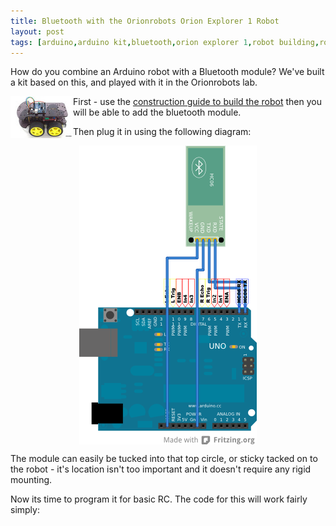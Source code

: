 ```yaml
---
title: Bluetooth with the Orionrobots Orion Explorer 1 Robot
layout: post
tags: [arduino,arduino kit,bluetooth,orion explorer 1,robot building,robot kit,robot toy,robotics]
---
```

How do you combine an Arduino robot with a Bluetooth module? We've built a kit based on this, and played with it in the Orionrobots lab.

<img style="float: left;" src="/assets/2013-11-30-bluetooth-with-the-orionrobots-explorer1-robot/03-1-IMG_4856-001_small.jpg" />

First - use the <a href="http://www.orionrobots.co.uk/construction_guide.html">construction guide to build the robot</a> then you will be able to add the bluetooth module.

Then plug it in using the following diagram:

<p style="text-align: left;"><img style="display: block; margin-left: auto; margin-right: auto;" src="/assets/2013-11-30-bluetooth-with-the-orionrobots-explorer1-robot/ArduinoBluetooth_bb_large.png" />

The module can easily be tucked into that top circle, or sticky tacked on to the robot - it's location isn't too important and it doesn't require any rigid mounting.

Now its time to program it for basic RC. The code for this will work fairly simply:

<script src="https://gist.github.com/dannystaple/7585942.js?file=bluetooth_remote.psuedo" />

Lets create this as an Arduino sketch, and we'll add the libraries in later:</p>

<script src="https://gist.github.com/dannystaple/7585942.js?file=bluetooth_remote.ino" />

You will also need the TurtleMotors library - create a new tab in the Arduino IDE, call it TurtleMotors.h, and paste this into it:
<script src="https://gist.github.com/dannystaple/7586031.js?file=TurtleMotors.h" />

You should now be able to compile and upload this to your robot, which will be waiting for a device to connect to it.

# Driving it

To prepare an Android device, the app <a href="https://play.google.com/store/apps/details?id=mobi.dzs.android.BluetoothSPP&amp;hl=en">BlueTooth SPP</a> is a nice quick and free way to get it running.

With the robot turned on, launch this and press the scan button. You should see "HC-06", tap this and pair it with the code 1234.

Enter "Keyboard mode" on the next page. You will see buttons with the text clickMe on them. Open the app menu, and select "Buttons set" so you can program the buttons. click on the top-middle button to change its name and action. Name it 'forward', and the send value to 'w'. Then click ok. Set the other buttons for left, back and right with the same 'a', 's', 'd' values as above. When you've done all of those, use the menu to select "Buttons set complete".

Bluetooth SPP sends a line-ending after each value, disable this from the menu using "set end flag" then "other", and clear the value, then click ok. Use "set repeat freq" in the menu and set this value to 100 millis. Finally - change the trigger mode - to "Long press to send repeatedly".

You can now use the buttons on this app to drive your robot!

A previous tutorial on this - <a href="http://www.orionrobots.co.uk/explorer_arrow_control.html">Explorer Arrow Control</a> gave the basics on bluetooth control - but I thought a simpler and briefer teach in on getting it going would be helpful.
